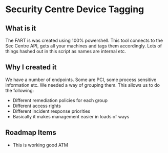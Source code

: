 # Security Centre Device Tagging
## What is it
The FART is was created using 100% powershell. This tool connects to the Sec Centre API, gets all your machines and tags them accordingly.
Lots of things hashed out in this script as names are internal etc.
## Why I created it
We have a number of endpoints. Some are PCI, some process sensitive information etc. We needed a way of grouping them. This allows us to do the following:
- Different remediation policies for each group
- Different access rights
- Different incident response priorities
- Basically it makes management easier in loads of ways
## Roadmap Items
- This is working good ATM
